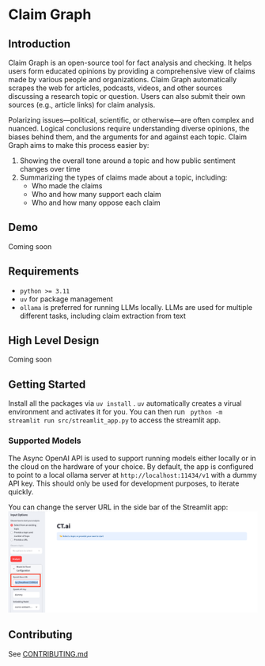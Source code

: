 # Claim Graph
## Introduction
Claim Graph is an open-source tool for fact analysis and checking. It helps users form educated opinions by providing a comprehensive view of claims made by various people and organizations. Claim Graph automatically scrapes the web for articles, podcasts, videos, and other sources discussing a research topic or question. Users can also submit their own sources (e.g., article links) for claim analysis.

Polarizing issues—political, scientific, or otherwise—are often complex and nuanced. Logical conclusions require understanding diverse opinions, the biases behind them, and the arguments for and against each topic. Claim Graph aims to make this process easier by:
1. Showing the overall tone around a topic and how public sentiment changes over time
2. Summarizing the types of claims made about a topic, including:
    - Who made the claims
    - Who and how many support each claim
    - Who and how many oppose each claim

## Demo
Coming soon

## Requirements
* `python >= 3.11`
* `uv` for package management
* `ollama` is preferred for running LLMs locally. LLMs are used for multiple different tasks, including claim extraction from text

## High Level Design
Coming soon

## Getting Started
Install all the packages via `uv install` . `uv` automatically creates a virual environment and activates it for you. You can then run ` python -m streamlit run src/streamlit_app.py` to access the streamlit app.

### Supported Models
The Async OpenAI API is used to support running models either locally or in the cloud on the hardware of your choice. By default, the app is configured to point to a local ollama server at `http://localhost:11434/v1` with a dummy API key. This should only be used for development purposes, to iterate quickly.

You can change the server URL in the side bar of the Streamlit app:
![changing oai base url](static/images/openai_base_url.png)

## Contributing
See [CONTRIBUTING.md](CONTRIBUTING.md)
